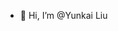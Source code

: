 - 👋 Hi, I’m @Yunkai Liu

<!---
YLFxGen/YLFxGen is a ✨ special ✨ repository because its `README.md` (this file) appears on your GitHub profile.
You can click the Preview link to take a look at your changes.
--->
